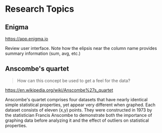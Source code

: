 # Research Topics

## Enigma

https://app.enigma.io

Review user interface. Note how the elipsis near the column name provides
summary information (sum, avg, etc.)

## Anscombe's quartet

> How can this concept be used to get a feel for the data?

https://en.wikipedia.org/wiki/Anscombe%27s_quartet

Anscombe's quartet comprises four datasets that have nearly identical simple 
statistical properties, yet appear very different when graphed. Each dataset 
consists of eleven (x,y) points. They were constructed in 1973 by the 
statistician Francis Anscombe to demonstrate both the importance of graphing 
data before analyzing it and the effect of outliers on statistical properties.

